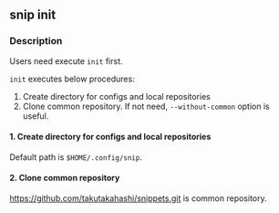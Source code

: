 ## snip init

### Description

Users need execute `init` first.

`init` executes below procedures:

1. Create directory for configs and local repositories
2. Clone common repository. If not need, `--without-common` option is useful.

#### 1. Create directory for configs and local repositories

Default path is `$HOME/.config/snip`.

#### 2. Clone common repository

https://github.com/takutakahashi/snippets.git is common repository.
